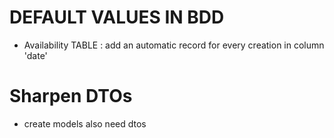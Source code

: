 # DEFAULT VALUES IN BDD 
- Availability TABLE : add an automatic record for every creation in column 'date' 

# Sharpen DTOs

- create models also need dtos
